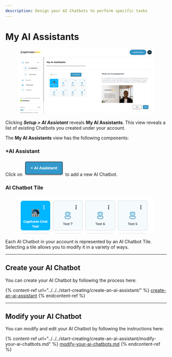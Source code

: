 ```yaml
---
description: Design your AI Chatbots to perform specific tasks
---
```


# My AI Assistants

<figure><img src="../../../.gitbook/assets/image (9).png" alt=""><figcaption></figcaption></figure>

Clicking _**Setup > AI Assistant**_ reveals **My AI Assistants**. This view reveals a list of existing Chatbots you created under your account.&#x20;

The **My AI Assistants** view has the following components:&#x20;

### +AI Assistant

Click on ![](<../../../.gitbook/assets/image (7) (1).png>) to add a new AI Chatbot.&#x20;

### AI Chatbot Tile

<figure><img src="../../../.gitbook/assets/image (10).png" alt=""><figcaption></figcaption></figure>

Each AI Chatbot in your account is represented by an AI Chatbot Tile. Selecting a tile allows you to modify it in a variety of ways.

***

## Create your AI Chatbot

You can create your AI Chatbot by following the process here:

{% content-ref url="../../../start-creating/create-an-ai-assistant/" %}
[create-an-ai-assistant](../../../start-creating/create-an-ai-assistant/)
{% endcontent-ref %}

***

## Modify your AI Chatbot

You can modify and edit your AI Chatbot by following the instructions here:&#x20;

{% content-ref url="../../../start-creating/create-an-ai-assistant/modify-your-ai-chatbots.md" %}
[modify-your-ai-chatbots.md](../../../start-creating/create-an-ai-assistant/modify-your-ai-chatbots.md)
{% endcontent-ref %}
